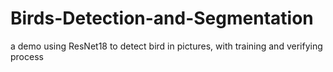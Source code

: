 # Birds-Detection-and-Segmentation
a demo using ResNet18 to detect bird in pictures, with training and verifying process
